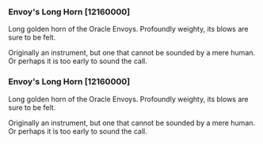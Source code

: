 ### Envoy's Long Horn [12160000]

Long golden horn of the Oracle Envoys. Profoundly weighty, its blows are sure to be felt.

Originally an instrument, but one that cannot be sounded by a mere human. Or perhaps it is too early to sound the call.### Envoy's Long Horn [12160000]

Long golden horn of the Oracle Envoys. Profoundly weighty, its blows are sure to be felt.

Originally an instrument, but one that cannot be sounded by a mere human. Or perhaps it is too early to sound the call.